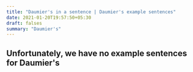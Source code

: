 ```yaml
---
title: "Daumier's in a sentence | Daumier's example sentences"
date: 2021-01-20T19:57:50+05:30
draft: falses
summary: "Daumier's"
---
```

## Unfortunately, we have no example sentences for Daumier's                 
